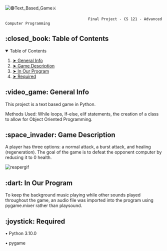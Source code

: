 ![🟢_Text_Based_Game_⚔](https://user-images.githubusercontent.com/113275812/206890393-cbd35794-f224-40c7-9baa-c87b4edeb00f.png)

                                         Final Project - CS 121 - Advanced Computer Programming
                                         
<h2 id="table-of-contents"> :closed_book: Table of Contents</h2>

<details open="open">
  <summary>Table of Contents</summary>
  <ol>
    <li><a href="#general-info"> ➤ General Info</a></li>
    <li><a href="#game-description"> ➤ Game Description</a></li>
    <li><a href="#in-our-program"> ➤ In Our Program</a></li>
    <li><a href="#required"> ➤ Required</a></li>
  </ol>
</details>

<h2 id="general-info"> :video_game: General Info</h2>

This project is a text based game in Python. 

Methods Used: While loops, If-else, elif statements, the 
creation of a class to allow for Object Oriented Programming. 

<h2 id="game-description"> :space_invader: Game Description</h2>

A player has three options: a normal attack, a burst attack, and healing (regeneration).
The goal of the game is to defeat the opponent computer by reducing it to 0 health.

![reapergif](https://user-images.githubusercontent.com/113275812/206891304-97d2b856-551e-46b8-bc39-d82d78de18bc.gif)

<h2 id="in-our-program"> :dart: In Our Program</h2>

To keep the background music playing while other sounds played throughout the game, an audio file was imported into the program using pygame.mixer rather than playsound.

<h2 id="required"> :joystick: Required</h2>

• Python 3.10.0

• pygame
